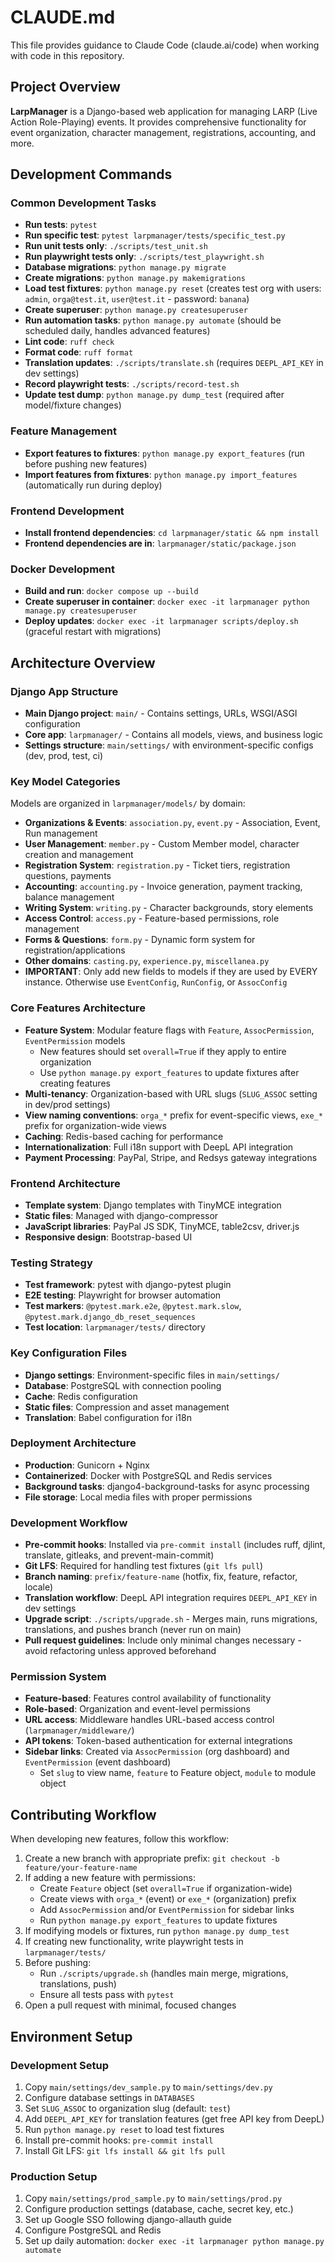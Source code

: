 # CLAUDE.md

This file provides guidance to Claude Code (claude.ai/code) when working with code in this repository.

## Project Overview

**LarpManager** is a Django-based web application for managing LARP (Live Action Role-Playing) events. It provides comprehensive functionality for event organization, character management, registrations, accounting, and more.

## Development Commands

### Common Development Tasks
- **Run tests**: `pytest`
- **Run specific test**: `pytest larpmanager/tests/specific_test.py`
- **Run unit tests only**: `./scripts/test_unit.sh`
- **Run playwright tests only**: `./scripts/test_playwright.sh`
- **Database migrations**: `python manage.py migrate`
- **Create migrations**: `python manage.py makemigrations`
- **Load test fixtures**: `python manage.py reset` (creates test org with users: `admin`, `orga@test.it`, `user@test.it` - password: `banana`)
- **Create superuser**: `python manage.py createsuperuser`
- **Run automation tasks**: `python manage.py automate` (should be scheduled daily, handles advanced features)
- **Lint code**: `ruff check`
- **Format code**: `ruff format`
- **Translation updates**: `./scripts/translate.sh` (requires `DEEPL_API_KEY` in dev settings)
- **Record playwright tests**: `./scripts/record-test.sh`
- **Update test dump**: `python manage.py dump_test` (required after model/fixture changes)

### Feature Management
- **Export features to fixtures**: `python manage.py export_features` (run before pushing new features)
- **Import features from fixtures**: `python manage.py import_features` (automatically run during deploy)

### Frontend Development
- **Install frontend dependencies**: `cd larpmanager/static && npm install`
- **Frontend dependencies are in**: `larpmanager/static/package.json`

### Docker Development
- **Build and run**: `docker compose up --build`
- **Create superuser in container**: `docker exec -it larpmanager python manage.py createsuperuser`
- **Deploy updates**: `docker exec -it larpmanager scripts/deploy.sh` (graceful restart with migrations)

## Architecture Overview

### Django App Structure
- **Main Django project**: `main/` - Contains settings, URLs, WSGI/ASGI configuration
- **Core app**: `larpmanager/` - Contains all models, views, and business logic
- **Settings structure**: `main/settings/` with environment-specific configs (dev, prod, test, ci)

### Key Model Categories
Models are organized in `larpmanager/models/` by domain:
- **Organizations & Events**: `association.py`, `event.py` - Association, Event, Run management
- **User Management**: `member.py` - Custom Member model, character creation and management
- **Registration System**: `registration.py` - Ticket tiers, registration questions, payments
- **Accounting**: `accounting.py` - Invoice generation, payment tracking, balance management
- **Writing System**: `writing.py` - Character backgrounds, story elements
- **Access Control**: `access.py` - Feature-based permissions, role management
- **Forms & Questions**: `form.py` - Dynamic form system for registration/applications
- **Other domains**: `casting.py`, `experience.py`, `miscellanea.py`
- **IMPORTANT**: Only add new fields to models if they are used by EVERY instance. Otherwise use `EventConfig`, `RunConfig`, or `AssocConfig`

### Core Features Architecture
- **Feature System**: Modular feature flags with `Feature`, `AssocPermission`, `EventPermission` models
  - New features should set `overall=True` if they apply to entire organization
  - Use `python manage.py export_features` to update fixtures after creating features
- **Multi-tenancy**: Organization-based with URL slugs (`SLUG_ASSOC` setting in dev/prod settings)
- **View naming conventions**: `orga_*` prefix for event-specific views, `exe_*` prefix for organization-wide views
- **Caching**: Redis-based caching for performance
- **Internationalization**: Full i18n support with DeepL API integration
- **Payment Processing**: PayPal, Stripe, and Redsys gateway integrations

### Frontend Architecture
- **Template system**: Django templates with TinyMCE integration
- **Static files**: Managed with django-compressor
- **JavaScript libraries**: PayPal JS SDK, TinyMCE, table2csv, driver.js
- **Responsive design**: Bootstrap-based UI

### Testing Strategy
- **Test framework**: pytest with django-pytest plugin
- **E2E testing**: Playwright for browser automation
- **Test markers**: `@pytest.mark.e2e`, `@pytest.mark.slow`, `@pytest.mark.django_db_reset_sequences`
- **Test location**: `larpmanager/tests/` directory

### Key Configuration Files
- **Django settings**: Environment-specific files in `main/settings/`
- **Database**: PostgreSQL with connection pooling
- **Cache**: Redis configuration
- **Static files**: Compression and asset management
- **Translation**: Babel configuration for i18n

### Deployment Architecture
- **Production**: Gunicorn + Nginx
- **Containerized**: Docker with PostgreSQL and Redis services
- **Background tasks**: django4-background-tasks for async processing
- **File storage**: Local media files with proper permissions

### Development Workflow
- **Pre-commit hooks**: Installed via `pre-commit install` (includes ruff, djlint, translate, gitleaks, and prevent-main-commit)
- **Git LFS**: Required for handling test fixtures (`git lfs pull`)
- **Branch naming**: `prefix/feature-name` (hotfix, fix, feature, refactor, locale)
- **Translation workflow**: DeepL API integration requires `DEEPL_API_KEY` in dev settings
- **Upgrade script**: `./scripts/upgrade.sh` - Merges main, runs migrations, translations, and pushes branch (never run on main)
- **Pull request guidelines**: Include only minimal changes necessary - avoid refactoring unless approved beforehand

### Permission System
- **Feature-based**: Features control availability of functionality
- **Role-based**: Organization and event-level permissions
- **URL access**: Middleware handles URL-based access control (`larpmanager/middleware/`)
- **API tokens**: Token-based authentication for external integrations
- **Sidebar links**: Created via `AssocPermission` (org dashboard) and `EventPermission` (event dashboard)
  - Set `slug` to view name, `feature` to Feature object, `module` to module object

## Contributing Workflow

When developing new features, follow this workflow:

1. Create a new branch with appropriate prefix: `git checkout -b feature/your-feature-name`
2. If adding a new feature with permissions:
   - Create `Feature` object (set `overall=True` if organization-wide)
   - Create views with `orga_*` (event) or `exe_*` (organization) prefix
   - Add `AssocPermission` and/or `EventPermission` for sidebar links
   - Run `python manage.py export_features` to update fixtures
3. If modifying models or fixtures, run `python manage.py dump_test`
4. If creating new functionality, write playwright tests in `larpmanager/tests/`
5. Before pushing:
   - Run `./scripts/upgrade.sh` (handles main merge, migrations, translations, push)
   - Ensure all tests pass with `pytest`
6. Open a pull request with minimal, focused changes

## Environment Setup

### Development Setup
1. Copy `main/settings/dev_sample.py` to `main/settings/dev.py`
2. Configure database settings in `DATABASES`
3. Set `SLUG_ASSOC` to organization slug (default: `test`)
4. Add `DEEPL_API_KEY` for translation features (get free API key from DeepL)
5. Run `python manage.py reset` to load test fixtures
6. Install pre-commit hooks: `pre-commit install`
7. Install Git LFS: `git lfs install && git lfs pull`

### Production Setup
1. Copy `main/settings/prod_sample.py` to `main/settings/prod.py`
2. Configure production settings (database, cache, secret key, etc.)
3. Set up Google SSO following django-allauth guide
4. Configure PostgreSQL and Redis
5. Set up daily automation: `docker exec -it larpmanager python manage.py automate`
